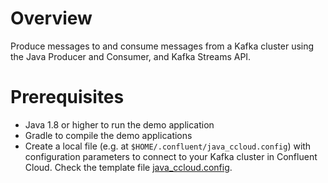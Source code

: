 # Overview

Produce messages to and consume messages from a Kafka cluster using the Java Producer and Consumer, and Kafka Streams API.


# Prerequisites

* Java 1.8 or higher to run the demo application
* Gradle to compile the demo applications
* Create a local file (e.g. at `$HOME/.confluent/java_ccloud.config`) with configuration parameters to connect to your Kafka cluster in Confluent Cloud. Check the template file [java_ccloud.config](https://github.com/borjahernandez/confluent-education-demos/blob/main/java_ccloud.config).
